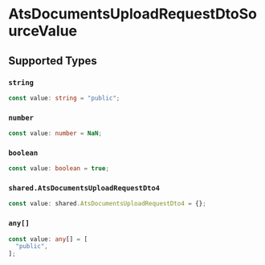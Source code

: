 # AtsDocumentsUploadRequestDtoSourceValue


## Supported Types

### `string`

```typescript
const value: string = "public";
```

### `number`

```typescript
const value: number = NaN;
```

### `boolean`

```typescript
const value: boolean = true;
```

### `shared.AtsDocumentsUploadRequestDto4`

```typescript
const value: shared.AtsDocumentsUploadRequestDto4 = {};
```

### `any[]`

```typescript
const value: any[] = [
  "public",
];
```

